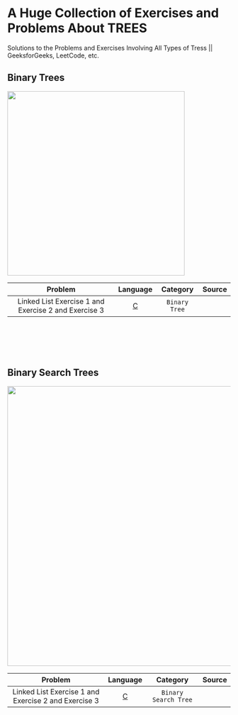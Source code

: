 # A Huge Collection of Exercises and Problems About TREES
Solutions to the Problems and Exercises Involving All Types of Tress || GeeksforGeeks, LeetCode, etc.

## Binary Trees
<img src="https://i.pinimg.com/originals/4c/db/26/4cdb26d6dd9f9f9bddf71167f0d45b9f.png" width="400" height="415">

|  Problem     |  Language     |    Category      |  Source    | 
| :------------------------------------------------: | :---: |  :---:  | :---:  |
| Linked List Exercise 1  and Exercise 2 and Exercise 3  | [C](https://github.com/)     | `Binary Tree`  |  |


<br /><br /><br /><br />


## Binary Search Trees
<img src = "https://images.fineartamerica.com/images-medium-large-5/digital-tree-circuits-concept-oleksiy-maksymenko.jpg" width="520" height="630">

|  Problem     |  Language     |    Category      |  Source    | 
| :------------------------------------------------: | :---: |  :---:  | :---:  |
| Linked List Exercise 1  and Exercise 2 and Exercise 3  | [C](https://github.com/)     | `Binary Search Tree`  |  |


<br /><br /><br /><br /><br /><br />




<!-- 
DEPO
<img src = "https://i.udemycdn.com/course/750x422/2018184_5e45_2.jpg" width="675" height="380" >

<img src = "https://i.pinimg.com/originals/66/40/22/6640222bbc863a7e76e59e2a38278bf3.jpg" >
-->
